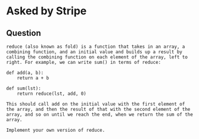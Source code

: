 # Asked by Stripe

## Question

`reduce (also known as fold) is a function that takes in an array, a combining function, and an initial value and builds up a result by calling the combining function on each element of the array, left to right. For example, we can write sum() in terms of reduce:`

    def add(a, b):
        return a + b

    def sum(lst):
        return reduce(lst, add, 0)

`This should call add on the initial value with the first element of the array, and then the result of that with the second element of the array, and so on until we reach the end, when we return the sum of the array.`

`Implement your own version of reduce.`
